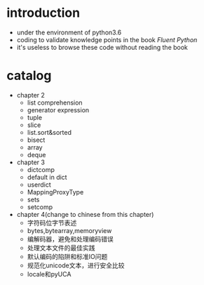# introduction
-   under the environment of python3.6
-   coding to validate knowledge points in the book *Fluent Python*
-   it's useless to browse these code without reading the book

# catalog
-   chapter 2
    -   list comprehension
    -   generator expression
    -   tuple
    -   slice
    -   list.sort&sorted
    -   bisect
    -   array
    -   deque
-   chapter 3
    -   dictcomp
    -   default in dict
    -   userdict
    -   MappingProxyType
    -   sets
    -   setcomp
-   chapter 4(change to chinese from this chapter)
    -   字符码位字节表述
    -   bytes,bytearray,memoryview
    -   编解码器，避免和处理编码错误
    -   处理文本文件的最佳实践
    -   默认编码的陷阱和标准IO问题
    -   规范化unicode文本，进行安全比较
    -   locale和pyUCA